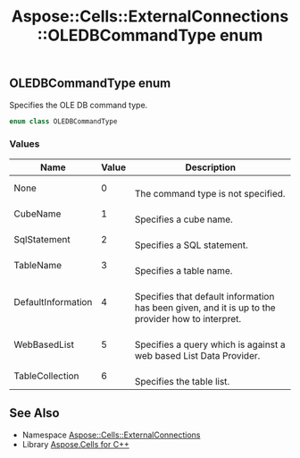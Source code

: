 ﻿---
title: Aspose::Cells::ExternalConnections::OLEDBCommandType enum
linktitle: OLEDBCommandType
second_title: Aspose.Cells for C++ API Reference
description: 'Aspose::Cells::ExternalConnections::OLEDBCommandType enum. Specifies the OLE DB command type in C++.'
type: docs
weight: 1300
url: /cpp/aspose.cells.externalconnections/oledbcommandtype/
---
## OLEDBCommandType enum


Specifies the OLE DB command type.

```cpp
enum class OLEDBCommandType
```

### Values

| Name | Value | Description |
| --- | --- | --- |
| None | 0 | <br>The command type is not specified. |
| CubeName | 1 | <br>Specifies a cube name. |
| SqlStatement | 2 | <br>Specifies a SQL statement. |
| TableName | 3 | <br>Specifies a table name. |
| DefaultInformation | 4 | <br>Specifies that default information has been given, and it is up to the provider how to interpret. |
| WebBasedList | 5 | <br>Specifies a query which is against a web based List Data Provider. |
| TableCollection | 6 | <br>Specifies the table list. |

## See Also

* Namespace [Aspose::Cells::ExternalConnections](../)
* Library [Aspose.Cells for C++](../../)
